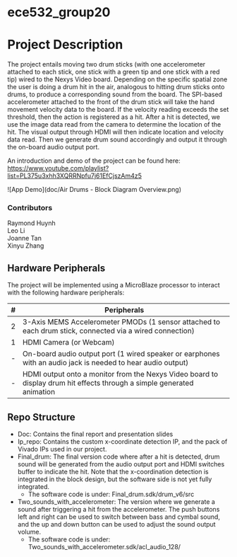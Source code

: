 # ece532_group20

# Project Description
The project entails moving two drum sticks (with one accelerometer attached to each stick, one stick with a green tip and one stick with a red tip) wired to the Nexys Video board. Depending on the specific spatial zone the user is doing a drum hit in the air, analogous to hitting drum sticks onto drums, to produce a corresponding sound from the board. The SPI-based accelerometer attached to the front of the drum stick will take the hand movement velocity data to the board. If the velocity reading exceeds the set threshold, then the action is registered as a hit. After a hit is detected, we use the image data read from the camera to determine the location of the hit. The visual output through HDMI will then indicate location and velocity data read. Then we generate drum sound accordingly and output it through the on-board audio output port.

An introduction and demo of the project can be found here: https://www.youtube.com/playlist?list=PL375u3xhh3XQRRNpfu7j61EfCjszAm4z5

![App Demo](doc/Air Drums - Block Diagram Overview.png)

### Contributors
Raymond Huynh\
Leo Li\
Joanne Tan\
Xinyu Zhang

## Hardware Peripherals
The project will be implemented using a MicroBlaze processor to interact with the following hardware peripherals:

| #| Peripherals |
|-----:|-----------|
|     2| 3-Axis MEMS Accelerometer PMODs (1 sensor attached to each drum stick, connected via a wired connection)  |
|     1| HDMI Camera (or Webcam)  |
|     -| On-board audio output port (1 wired speaker or earphones with an audio jack is needed to hear audio output)   |
|     -| HDMI output onto a monitor from the Nexys Video board to display drum hit effects through a simple generated animation|

## Repo Structure
* Doc: Contains the final report and presentation slides
* Ip_repo: Contains the custom x-coordinate detection IP, and the pack of Vivado IPs used in our project.
* Final_drum: The final version code where after a hit is detected, drum sound will be generated from the audio output port and HDMI switches buffer to indicate the hit. Note that the x-coordination detection is integrated in the block design, but the software side is not yet fully integrated.
    - The software code is under: Final_drum.sdk/drum_v6/src
* Two_sounds_with_accelerometer: The version where we generate a sound after triggering a hit from the accelerometer. The push buttons left and right can be used to switch between bass and cymbal sound, and the up and down button can be used to adjust the sound output volume.
    - The software code is under: Two_sounds_with_accelerometer.sdk/acl_audio_128/
